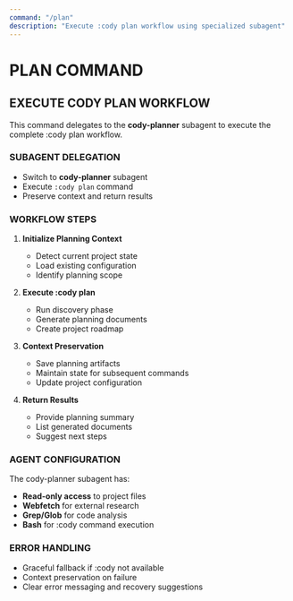 ```yaml
---
command: "/plan"
description: "Execute :cody plan workflow using specialized subagent"
---
```


# PLAN COMMAND

## EXECUTE CODY PLAN WORKFLOW

This command delegates to the **cody-planner** subagent to execute the complete :cody plan workflow.

### SUBAGENT DELEGATION
- Switch to **cody-planner** subagent
- Execute `:cody plan` command
- Preserve context and return results

### WORKFLOW STEPS
1. **Initialize Planning Context**
   - Detect current project state
   - Load existing configuration
   - Identify planning scope

2. **Execute :cody plan**
   - Run discovery phase
   - Generate planning documents
   - Create project roadmap

3. **Context Preservation**
   - Save planning artifacts
   - Maintain state for subsequent commands
   - Update project configuration

4. **Return Results**
   - Provide planning summary
   - List generated documents
   - Suggest next steps

### AGENT CONFIGURATION
The cody-planner subagent has:
- **Read-only access** to project files
- **Webfetch** for external research
- **Grep/Glob** for code analysis
- **Bash** for :cody command execution

### ERROR HANDLING
- Graceful fallback if :cody not available
- Context preservation on failure
- Clear error messaging and recovery suggestions